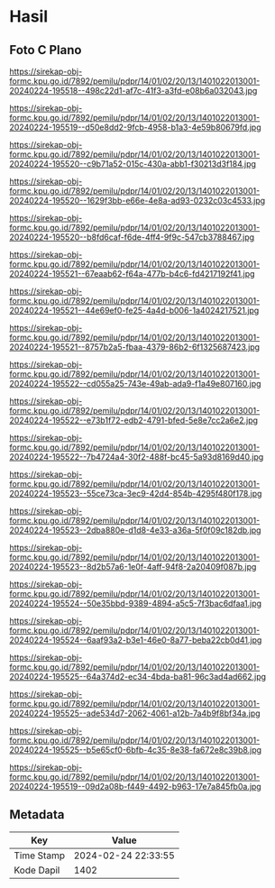 # Hasil

## Foto C Plano

https://sirekap-obj-formc.kpu.go.id/7892/pemilu/pdpr/14/01/02/20/13/1401022013001-20240224-195518--498c22d1-af7c-41f3-a3fd-e08b6a032043.jpg

https://sirekap-obj-formc.kpu.go.id/7892/pemilu/pdpr/14/01/02/20/13/1401022013001-20240224-195519--d50e8dd2-9fcb-4958-b1a3-4e59b80679fd.jpg

https://sirekap-obj-formc.kpu.go.id/7892/pemilu/pdpr/14/01/02/20/13/1401022013001-20240224-195520--c9b71a52-015c-430a-abb1-f30213d3f184.jpg

https://sirekap-obj-formc.kpu.go.id/7892/pemilu/pdpr/14/01/02/20/13/1401022013001-20240224-195520--1629f3bb-e66e-4e8a-ad93-0232c03c4533.jpg

https://sirekap-obj-formc.kpu.go.id/7892/pemilu/pdpr/14/01/02/20/13/1401022013001-20240224-195520--b8fd6caf-f6de-4ff4-9f9c-547cb3788467.jpg

https://sirekap-obj-formc.kpu.go.id/7892/pemilu/pdpr/14/01/02/20/13/1401022013001-20240224-195521--67eaab62-f64a-477b-b4c6-fd4217192f41.jpg

https://sirekap-obj-formc.kpu.go.id/7892/pemilu/pdpr/14/01/02/20/13/1401022013001-20240224-195521--44e69ef0-fe25-4a4d-b006-1a4024217521.jpg

https://sirekap-obj-formc.kpu.go.id/7892/pemilu/pdpr/14/01/02/20/13/1401022013001-20240224-195521--8757b2a5-fbaa-4379-86b2-6f1325687423.jpg

https://sirekap-obj-formc.kpu.go.id/7892/pemilu/pdpr/14/01/02/20/13/1401022013001-20240224-195522--cd055a25-743e-49ab-ada9-f1a49e807160.jpg

https://sirekap-obj-formc.kpu.go.id/7892/pemilu/pdpr/14/01/02/20/13/1401022013001-20240224-195522--e73b1f72-edb2-4791-bfed-5e8e7cc2a6e2.jpg

https://sirekap-obj-formc.kpu.go.id/7892/pemilu/pdpr/14/01/02/20/13/1401022013001-20240224-195522--7b4724a4-30f2-488f-bc45-5a93d8169d40.jpg

https://sirekap-obj-formc.kpu.go.id/7892/pemilu/pdpr/14/01/02/20/13/1401022013001-20240224-195523--55ce73ca-3ec9-42d4-854b-4295f480f178.jpg

https://sirekap-obj-formc.kpu.go.id/7892/pemilu/pdpr/14/01/02/20/13/1401022013001-20240224-195523--2dba880e-d1d8-4e33-a36a-5f0f09c182db.jpg

https://sirekap-obj-formc.kpu.go.id/7892/pemilu/pdpr/14/01/02/20/13/1401022013001-20240224-195523--8d2b57a6-1e0f-4aff-94f8-2a20409f087b.jpg

https://sirekap-obj-formc.kpu.go.id/7892/pemilu/pdpr/14/01/02/20/13/1401022013001-20240224-195524--50e35bbd-9389-4894-a5c5-7f3bac6dfaa1.jpg

https://sirekap-obj-formc.kpu.go.id/7892/pemilu/pdpr/14/01/02/20/13/1401022013001-20240224-195524--6aaf93a2-b3e1-46e0-8a77-beba22cb0d41.jpg

https://sirekap-obj-formc.kpu.go.id/7892/pemilu/pdpr/14/01/02/20/13/1401022013001-20240224-195525--64a374d2-ec34-4bda-ba81-96c3ad4ad662.jpg

https://sirekap-obj-formc.kpu.go.id/7892/pemilu/pdpr/14/01/02/20/13/1401022013001-20240224-195525--ade534d7-2062-4061-a12b-7a4b9f8bf34a.jpg

https://sirekap-obj-formc.kpu.go.id/7892/pemilu/pdpr/14/01/02/20/13/1401022013001-20240224-195525--b5e65cf0-6bfb-4c35-8e38-fa672e8c39b8.jpg

https://sirekap-obj-formc.kpu.go.id/7892/pemilu/pdpr/14/01/02/20/13/1401022013001-20240224-195519--09d2a08b-f449-4492-b963-17e7a845fb0a.jpg


## Metadata

| Key        | Value               |
| ---------- | ------------------- |
| Time Stamp | 2024-02-24 22:33:55 |
| Kode Dapil | 1402                |



